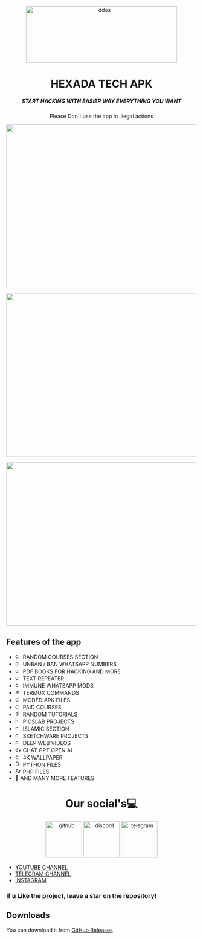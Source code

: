 <p align="center"><img src="https://i.ibb.co/grvgzGf/20240103-211806.jpg" width="400px" height="150px" alt="ddos"></p>

<h1 align="center">HEXADA TECH APK </h1>
<em><h5 align="center">START HACKING WITH EASIER WAY EVERYTHING YOU WANT</h5></em>
  
<p align="center">Please Don't use the app in illegal actions</p>

<p align="center"><img src="https://i.ibb.co/fkKwcgv/Screenshot-2024-01-03-21-22-24-864-ma-fox-fhex-whats-virus-com.jpg" width="1078" height="433" alt="POWER"></p>
<p align="center"><img src="https://i.ibb.co/88y5gy3/Screenshot-2024-01-03-21-22-20-953-ma-fox-fhex-whats-virus-com.jpg" width="1078" height="433" alt="POWER"></p>
<p align="center"><img src="https://i.ibb.co/svyxNfJ/Screenshot-2024-01-03-21-22-02-607-ma-fox-fhex-whats-virus-com.jpg" width="1078" height="433" alt="POWER"></p>

## Features of the app

   * <img src="https://img.icons8.com/cotton/344/domain.png" width="16" height="16" alt="get"> RANDOM COURSES SECTION
   * <img src="https://cdn0.iconfinder.com/data/icons/database-storage-5/60/server__database__fire__burn__safety-512.png" width="16" height="16" alt="post"> UNBAN / BAN WHATSAPP NUMBERS
   * <img src="https://upload.wikimedia.org/wikipedia/en/thumb/f/f9/OVH_Logo.svg/1200px-OVH_Logo.svg.png" width="16" height="16" alt="ovh"> PDF BOOKS FOR HACKING AND MORE
   * <img src="https://cdn-icons-png.flaticon.com/512/1691/1691948.png" width="16" height="16" alt="ovh"> TEXT REPEATER
   * <img src="https://cdn-icons-png.flaticon.com/512/4337/4337972.png" width="16" height="16" alt="ovh"> IMMUNE WHATSAPP MODS
   * <img src="https://cdn.iconscout.com/icon/premium/png-256-thumb/cyber-bullying-2557797-2152371.png" width="16" height="16" alt="stress"> TERMUX COMMANDS
   * <img src="https://pbs.twimg.com/profile_images/1351562987224641544/IKb4q_yd_400x400.jpg" width="16" height="16" alt="dyn"> MODED APK FILES
   * <img src="https://cdn-icons-png.flaticon.com/512/6991/6991643.png" width="16" height="16" alt="downloader"> PAID COURSES
   * <img src="https://cdn2.iconfinder.com/data/icons/poison-and-venom-fill/160/loris2-512.png" width="16" height="16" alt="slow"> RANDOM TUTORIALS
   * <img src="https://lyrahosting.com/wp-content/uploads/2020/06/ddos-how-work-icon.png" width="16" height="16" alt="head"> PICSLAB PROJECTS
   * <img src="https://img.icons8.com/plasticine/2x/null-symbol.png" width="16" height="16" alt="null"> ISLAMIC SECTION
   * <img src="https://i.pinimg.com/originals/03/2e/7d/032e7d0755cd511c753bcb6035d44f68.png" width="16" height="16" alt="cookie"> SKETCHWARE PROJECTS
   * <img src="https://cdn0.iconfinder.com/data/icons/dicticons-files-folders/32/office_pps-512.png" width="16" height="16" alt="pps"> DEEP WEB VIDEOS
   * <img src="https://cdn3.iconfinder.com/data/icons/internet-security-14/48/DDoS_website_webpage_bomb_virus_protection-512.png" width="16" height="16" alt="even"> CHAT GPT OPEN AI
   * <img src="https://projectshield.withgoogle.com/static/icons/favicon.ico" width="16" height="16" alt="googleshield"> 4K WALLPAPER
   * <img src="https://seeklogo.com/images/D/ddos-guard-logo-CFEFCA409C-seeklogo.com.png" width="16" height="16" alt="DDoSGuard"> PYTHON FILES
   * <img src="https://i.imgur.com/bGL8qfw.png" width="16" height="16" alt="ArvanCloud"> PHP FILES
   * 🔪 AND MANY MORE FEATURES


<h1 align="center">
Our social's💻
</h2> 

<div align="center">
   <img src="https://i.ibb.co/vxsqHjd/1704317950896.png" width="96" height="96" alt="github" />
   <img src="https://iili.io/J5NWWGt.png"  width="96" height="96" alt="discord" />
   <img src="https://iili.io/J5NYMgV.png" width="96" height="96" alt="telegram" />
</div>

 * [YOUTUBE CHANNEL](https://youtube.com/@HEXADAFF?si=opx4f-HaFNDa3wqc)
 * [TELEGRAM CHANNEL](https://t.me/hexada_tech)
 * [INSTAGRAM](https://www.instagram.com/hexada_tech?igsh=NGVhN2U2NjQ0Yg==)
### If u Like the project, leave a star on the repository!

## Downloads

You can download it from [GitHub Releases](https://github.com/MatrixTM/MHDDoS/releases)
